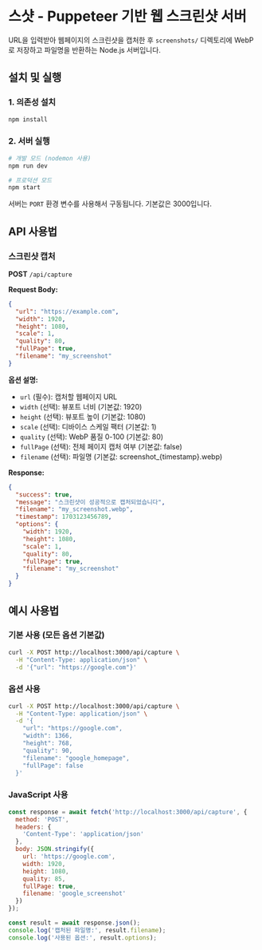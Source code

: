 # 스샷 - Puppeteer 기반 웹 스크린샷 서버

URL을 입력받아 웹페이지의 스크린샷을 캡처한 후 `screenshots/` 디렉토리에 WebP로 저장하고 파일명을 반환하는 Node.js 서버입니다.

## 설치 및 실행

### 1. 의존성 설치
```bash
npm install
```

### 2. 서버 실행
```bash
# 개발 모드 (nodemon 사용)
npm run dev

# 프로덕션 모드
npm start
```

서버는 `PORT` 환경 변수를 사용해서 구동됩니다. 기본값은 3000입니다.

## API 사용법

### 스크린샷 캡처

**POST** `/api/capture`

**Request Body:**
```json
{
  "url": "https://example.com",
  "width": 1920,
  "height": 1080,
  "scale": 1,
  "quality": 80,
  "fullPage": true,
  "filename": "my_screenshot"
}
```

**옵션 설명:**
- `url` (필수): 캡처할 웹페이지 URL
- `width` (선택): 뷰포트 너비 (기본값: 1920)
- `height` (선택): 뷰포트 높이 (기본값: 1080)
- `scale` (선택): 디바이스 스케일 팩터 (기본값: 1)
- `quality` (선택): WebP 품질 0-100 (기본값: 80)
- `fullPage` (선택): 전체 페이지 캡처 여부 (기본값: false)
- `filename` (선택): 파일명 (기본값: screenshot_{timestamp}.webp)

**Response:**
```json
{
  "success": true,
  "message": "스크린샷이 성공적으로 캡처되었습니다",
  "filename": "my_screenshot.webp",
  "timestamp": 1703123456789,
  "options": {
    "width": 1920,
    "height": 1080,
    "scale": 1,
    "quality": 80,
    "fullPage": true,
    "filename": "my_screenshot"
  }
}
```

## 예시 사용법

### 기본 사용 (모든 옵션 기본값)
```bash
curl -X POST http://localhost:3000/api/capture \
  -H "Content-Type: application/json" \
  -d '{"url": "https://google.com"}'
```

### 옵션 사용
```bash
curl -X POST http://localhost:3000/api/capture \
  -H "Content-Type: application/json" \
  -d '{
    "url": "https://google.com",
    "width": 1366,
    "height": 768,
    "quality": 90,
    "filename": "google_homepage",
    "fullPage": false
  }'
```

### JavaScript 사용
```javascript
const response = await fetch('http://localhost:3000/api/capture', {
  method: 'POST',
  headers: {
    'Content-Type': 'application/json'
  },
  body: JSON.stringify({
    url: 'https://google.com',
    width: 1920,
    height: 1080,
    quality: 85,
    fullPage: true,
    filename: 'google_screenshot'
  })
});

const result = await response.json();
console.log('캡처된 파일명:', result.filename);
console.log('사용된 옵션:', result.options);
```
